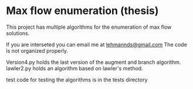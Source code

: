 # Max flow enumeration (thesis)

This project has multiple algorithms for the enumeration of max flow solutions. 

If you are interseted you can email me at lehmannds@gmail.com
The code is not organized properly.

Version4.py holds the last version of the augment and branch algorithm.
lawler2.py holds an algorithm based on lawler's method.

test code for testing the algorithms is in the tests directory
